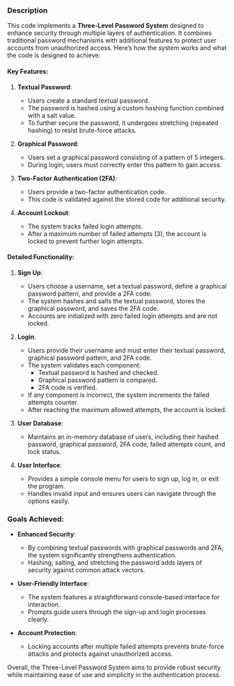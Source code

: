 ### Description

This code implements a **Three-Level Password System** designed to enhance security through multiple layers of authentication. It combines traditional password mechanisms with additional features to protect user accounts from unauthorized access. Here’s how the system works and what the code is designed to achieve:

#### Key Features:

1. **Textual Password**: 
   - Users create a standard textual password.
   - The password is hashed using a custom hashing function combined with a salt value.
   - To further secure the password, it undergoes stretching (repeated hashing) to resist brute-force attacks.

2. **Graphical Password**: 
   - Users set a graphical password consisting of a pattern of 5 integers.
   - During login, users must correctly enter this pattern to gain access.

3. **Two-Factor Authentication (2FA)**:
   - Users provide a two-factor authentication code.
   - This code is validated against the stored code for additional security.

4. **Account Lockout**:
   - The system tracks failed login attempts.
   - After a maximum number of failed attempts (3), the account is locked to prevent further login attempts.

#### Detailed Functionality:

1. **Sign Up**:
   - Users choose a username, set a textual password, define a graphical password pattern, and provide a 2FA code.
   - The system hashes and salts the textual password, stores the graphical password, and saves the 2FA code.
   - Accounts are initialized with zero failed login attempts and are not locked.

2. **Login**:
   - Users provide their username and must enter their textual password, graphical password pattern, and 2FA code.
   - The system validates each component:
     - Textual password is hashed and checked.
     - Graphical password pattern is compared.
     - 2FA code is verified.
   - If any component is incorrect, the system increments the failed attempts counter.
   - After reaching the maximum allowed attempts, the account is locked.

3. **User Database**:
   - Maintains an in-memory database of users, including their hashed password, graphical password, 2FA code, failed attempts count, and lock status.

4. **User Interface**:
   - Provides a simple console menu for users to sign up, log in, or exit the program.
   - Handles invalid input and ensures users can navigate through the options easily.

### Goals Achieved:

- **Enhanced Security**: 
  - By combining textual passwords with graphical passwords and 2FA, the system significantly strengthens authentication.
  - Hashing, salting, and stretching the password adds layers of security against common attack vectors.

- **User-Friendly Interface**:
  - The system features a straightforward console-based interface for interaction.
  - Prompts guide users through the sign-up and login processes clearly.

- **Account Protection**:
  - Locking accounts after multiple failed attempts prevents brute-force attacks and protects against unauthorized access.

Overall, the Three-Level Password System aims to provide robust security while maintaining ease of use and simplicity in the authentication process.
